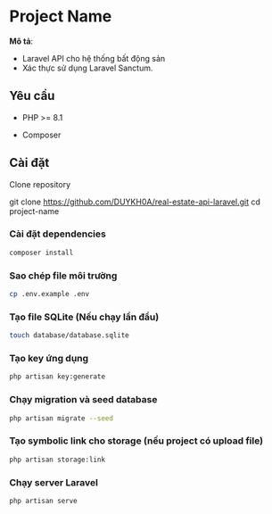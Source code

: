 # Project Name

**Mô tả**:
- Laravel API cho hệ thống bất động sản
- Xác thực sử dụng Laravel Sanctum.

## Yêu cầu

- PHP >= 8.1

- Composer

## Cài đặt

Clone repository

git clone https://github.com/DUYKH0A/real-estate-api-laravel.git
cd project-name


### Cài đặt dependencies
```bash
composer install
```

### Sao chép file môi trường
```bash
cp .env.example .env
```


### Tạo file SQLite (Nếu chạy lần đầu)
```bash
touch database/database.sqlite
```

### Tạo key ứng dụng
```bash
php artisan key:generate
```

### Chạy migration và seed database
```bash
php artisan migrate --seed
```

### Tạo symbolic link cho storage (nếu project có upload file)
```bash
php artisan storage:link
```

### Chạy server Laravel
```bash
php artisan serve
```
